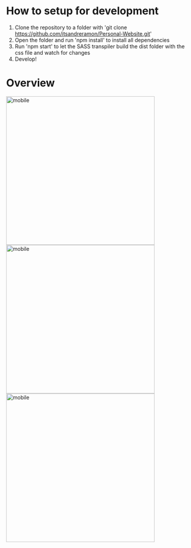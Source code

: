 # How to setup for development
1. Clone the repository to a folder with 'git clone https://github.com/itsandreramon/Personal-Website.git'
2. Open the folder and run 'npm install' to install all dependencies
3. Run 'npm start' to let the SASS transpiler build the dist folder with the css file and watch for changes
4. Develop!

# Overview
<p float="left">
  <img src="https://i.imgur.com/nLUD2hh.png" width="auto" height="400" title="mobile">
  <img src="https://i.imgur.com/yeHiQcb.png" width="auto" height="400" title="mobile">
  <img src="https://i.imgur.com/sN6b5jJ.png" width="auto" height="400" title="mobile">
</p>
